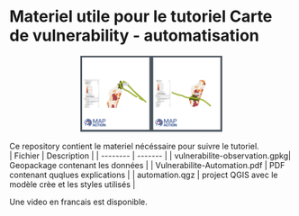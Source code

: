 # Materiel utile pour le tutoriel Carte de vulnerability - automatisation

  
  <p align="center">
<img src="vulnerabilite-automation.png" width="50%" >
</p>




Ce repository contient le materiel nécéssaire pour suivre le tutoriel.   
| Fichier     | Description |
| --------    | -------     |
| vulnerabilite-observation.gpkg| Geopackage contenant les données |
| Vulnerabilite-Automation.pdf | PDF contenant quqlues explications | 
| automation.qgz  | project QGIS avec le modèle crèe et les styles utilisés   |


Une video en francais est disponible. 
